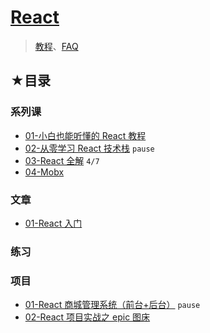 # [React](https://github.com/ppambler/react)

> [教程](./resource.md)、[FAQ](./faq/README.md)

## ★目录

### 系列课

- [01-小白也能听懂的 React 教程](./01/README.md)
- [02-从零学习 React 技术栈](./03/README.md) `pause`
- [03-React 全解](./04/README.md) `4/7`
- [04-Mobx](./06/README.md)

### 文章

- [01-React 入门](./react/01.md)

### 练习

### 项目

- [01-React 商城管理系统（前台+后台）](./02/README.md) `pause`
- [02-React 项目实战之 epic 图床](./05/README.md)
